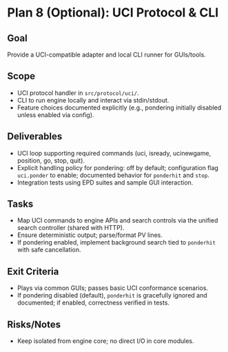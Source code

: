 # Plan 8 (Optional): UCI Protocol & CLI

## Goal
Provide a UCI-compatible adapter and local CLI runner for GUIs/tools.

## Scope
- UCI protocol handler in `src/protocol/uci/`.
- CLI to run engine locally and interact via stdin/stdout.
- Feature choices documented explicitly (e.g., pondering initially disabled unless enabled via config).

## Deliverables
- UCI loop supporting required commands (uci, isready, ucinewgame, position, go, stop, quit).
- Explicit handling policy for pondering: off by default; configuration flag `uci.ponder` to enable; documented behavior for `ponderhit` and `stop`.
- Integration tests using EPD suites and sample GUI interaction.

## Tasks
- Map UCI commands to engine APIs and search controls via the unified search controller (shared with HTTP).
- Ensure deterministic output; parse/format PV lines.
- If pondering enabled, implement background search tied to `ponderhit` with safe cancellation.

## Exit Criteria
- Plays via common GUIs; passes basic UCI conformance scenarios.
- If pondering disabled (default), `ponderhit` is gracefully ignored and documented; if enabled, correctness verified in tests.

## Risks/Notes
- Keep isolated from engine core; no direct I/O in core modules.
